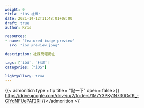 ```yaml
---
weight: 0
title: "iOS 社課"
date: 2021-10-12T11:48:01+08:00
draft: true
author: Kr1s

resources:
- name: "featured-image-preview"
  src: "ios_preview.jpeg"

description: 社課簡報網址

tags: ["iOS", "社課"]
categories: ["iOS"]

lightgallery: true
---
```



<!--more-->



{{< admonition type = tip title = "點一下" open = false >}}
https://drive.google.com/drive/u/2/folders/1M7Y3PKy1N730GvfK_-GlYdMFUePAT2RI
{{< /admonition >}}

